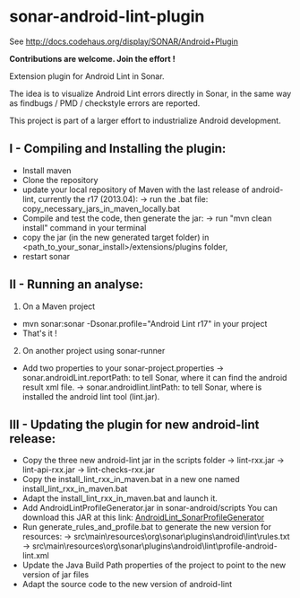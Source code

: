 sonar-android-lint-plugin
=========================

See http://docs.codehaus.org/display/SONAR/Android+Plugin


**Contributions are welcome. Join the effort !**

Extension plugin for Android Lint in Sonar.

The idea is to visualize Android Lint errors directly in Sonar, in the same way as findbugs / PMD / checkstyle errors are reported.

This project is part of a larger effort to industrialize Android development.

I - Compiling and Installing the plugin:
---------------------------------------
 - Install maven
 - Clone the repository
 - update your local repository of Maven with the last release of android-lint, currently the r17 (2013.04):
	-> run the .bat file: copy_necessary_jars_in_maven_locally.bat
 - Compile and test the code, then generate the jar:
	-> run "mvn clean install" command in your terminal
 - copy the jar (in the new generated target folder) in <path_to_your_sonar_install>/extensions/plugins folder,
 - restart sonar

II - Running an analyse:
------------------------
1. On a Maven project
 - mvn sonar:sonar -Dsonar.profile="Android Lint r17" in your project
 - That's it !

2. On another project using sonar-runner
 - Add two properties to your sonar-project.properties
  -> sonar.androidLint.reportPath: to tell Sonar, where it can find the android result xml file.
  -> sonar.androidlint.lintPath: to tell Sonar, where is installed the android lint tool (lint.jar).

III - Updating the plugin for new android-lint release:
-------------------------------------------------------
 - Copy the three new android-lint jar in the scripts folder
	-> lint-rxx.jar
	-> lint-api-rxx.jar
	-> lint-checks-rxx.jar
 - Copy the install_lint_rxx_in_maven.bat in a new one named install_lint_rxx_in_maven.bat
 - Adapt the install_lint_rxx_in_maven.bat and launch it.
 - Add AndroidLintProfileGenerator.jar in sonar-android/scripts
You can download this JAR at this link:  <a href="https://github.com/tbores/AndroidLint_SonarProfileGenerator" title="Link to the AndroidLint_SonarProfilegenerator repository">AndroidLint_SonarProfileGenerator</a>
 - Run generate_rules_and_profile.bat to generate the new version for resources:
	-> src\main\resources\org\sonar\plugins\android\lint\rules.txt
	-> src\main\resources\org\sonar\plugins\android\lint\profile-android-lint.xml
 - Update the Java Build Path properties of the project to point to the new version of jar files
 - Adapt the source code to the new version of android-lint
